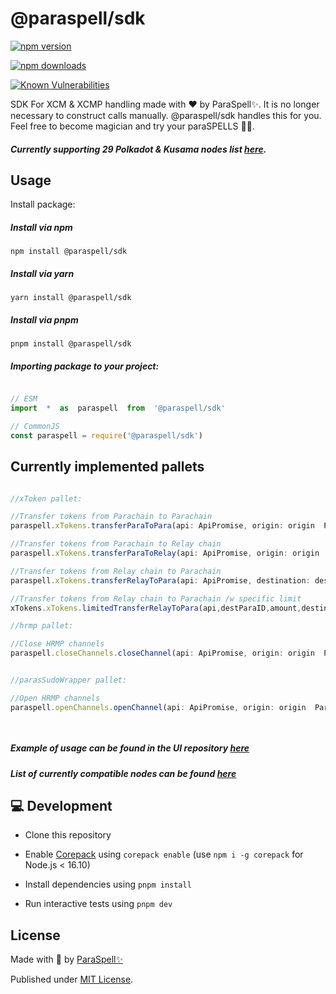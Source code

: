 
# @paraspell/sdk

  

[![npm version][npm-version-src]][npm-version-href]

[![npm downloads][npm-downloads-src]][npm-downloads-href]



[![Known Vulnerabilities](https://snyk.io/test/github/paraspell/sdk/badge.svg)](https://snyk.io/test/github/paraspell/sdk)
  

SDK For XCM & XCMP handling made with ❤️ by ParaSpell✨. It is no longer necessary to construct calls manually. @paraspell/sdk handles this for you. Feel free to become magician and try your paraSPELLS 🧙✨. 

#####  Currently supporting 29 Polkadot & Kusama nodes list [here](https://github.com/paraspell/sdk/docs/supportedNodes.md). 

  

## Usage

  

Install package:

  

##### Install via npm
```
npm install @paraspell/sdk
```
##### Install via yarn
```
yarn install @paraspell/sdk
```
 ##### Install via pnpm
```
pnpm install @paraspell/sdk
```

  

 ##### Importing package to your project:

 
```js

// ESM
import  *  as  paraspell  from  '@paraspell/sdk'

// CommonJS
const paraspell = require('@paraspell/sdk')

```

  

## Currently implemented pallets

```ts

//xToken pallet:

//Transfer tokens from Parachain to Parachain
paraspell.xTokens.transferParaToPara(api: ApiPromise, origin: origin  Parachain  name  string, destination: destination  Parachain  ID, currency: currency  symbol  string, currencyID: number, amount: any, to: destination  address  string)

//Transfer tokens from Parachain to Relay chain
paraspell.xTokens.transferParaToRelay(api: ApiPromise, origin: origin  Parachain  name  string, currency: currency  symbol  string, currencyID: number, amount: any, to: destination  address  string)

//Transfer tokens from Relay chain to Parachain
paraspell.xTokens.transferRelayToPara(api: ApiPromise, destination: destination  Parachain  ID, amount: any, to: destination  address  string)

//Transfer tokens from Relay chain to Parachain /w specific limit
xTokens.xTokens.limitedTransferRelayToPara(api,destParaID,amount,destinationAddress,yourWeight,true)

//hrmp pallet:

//Close HRMP channels
paraspell.closeChannels.closeChannel(api: ApiPromise, origin: origin  Parachain  ID, inbound: number, outbound: number)


//parasSudoWrapper pallet:

//Open HRMP channels
paraspell.openChannels.openChannel(api: ApiPromise, origin: origin  Parachain  ID, destination: destination  Parachain  ID, maxSize: number, maxMessageSize: number)

  

```

 ##### Example of usage can be found in the UI repository [here](https://github.com/paraspell/ui)
 ##### List of currently compatible nodes can be found [here](https://github.com/paraspell/sdk/docs/supportedNodes.md)

  

## 💻 Development

  

- Clone this repository

- Enable [Corepack](https://github.com/nodejs/corepack) using `corepack enable` (use `npm i -g corepack` for Node.js < 16.10)

- Install dependencies using `pnpm install`

- Run interactive tests using `pnpm dev`

  

## License

Made with 💛 by [ParaSpell✨](https://github.com/paraspell)

  

Published under [MIT License](https://github.com/paraspell/sdk/blob/main/LICENSE).

  

<!-- Badges -->

[npm-version-src]: https://img.shields.io/npm/v/@paraspell/sdk?style=flat-square

[npm-version-href]: https://npmjs.com/package/@paraspell/sdk

  

[npm-downloads-src]: https://img.shields.io/npm/dm/@paraspell/sdk?style=flat-square

[npm-downloads-href]: https://npmjs.com/package/@paraspell/sdk

  

[github-actions-src]: https://img.shields.io/github/workflow/status/unjs/@paraspell/sdk/ci/main?style=flat-square

[github-actions-href]: https://github.com/unjs/@paraspell/sdk/actions?query=workflow%3Aci

  

[codecov-src]: https://img.shields.io/codecov/c/gh/unjs/@paraspell/sdk/main?style=flat-square

[codecov-href]: https://codecov.io/gh/unjs/@paraspell/sdk
